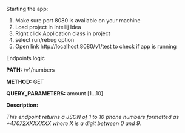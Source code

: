 Starting the app:
1. Make sure port 8080 is available on your machine
2. Load project in Intellij Idea
3. Right click Application class in project
4. select run/rebug option
5. Open link http://localhost:8080/v1/test to check if app is running

Endpoints logic

**PATH:**               /v1/numbers

**METHOD:**             GET

**QUERY_PARAMETERS:**   amount [1...10]

**Description:**

_This endpoint returns a JSON of 1 to 10 phone numbers formatted as +47072XXXXXXX where X is a digit between 0 and 9._

